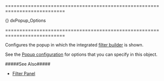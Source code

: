 ===========================================================================
<!--default-->{}<!--/default-->
<!--type-->dxPopup_Options<!--/type-->
===========================================================================

<!--shortDescription-->
Configures the popup in which the integrated [filter builder]({basewidgetpath}/Configuration/#filterBuilder) is shown.
<!--/shortDescription-->

<!--fullDescription-->
See the [Popup configuration](/Documentation/ApiReference/UI_Widgets/dxPopup/) for options that you can specify in this object.

#####See Also#####
- [Filter Panel](/Documentation/Guide/Widgets/{WidgetName}/Filtering_and_Searching/#Filter_Panel)
<!--/fullDescription-->